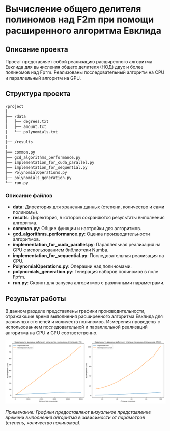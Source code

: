 # Вычисление общего делителя полиномов над F2m при помощи расширенного алгоритма Евклида

## Описание проекта

Проект представляет собой реализацию расширенного алгоритма Евклида для вычисления общего делителя (НОД) двух и более полиномов над Fp^m. Реализованы последовательный алгоритм на CPU и параллельный алгоритм на GPU.

## Структура проекта

```
/project
│
├── /data
│   ├── degrees.txt
│   ├── amount.txt
│   └── polynomials.txt
│
├── /results
│
├── common.py
├── gcd_algorithms_performance.py
├── implementation_for_cuda_parallel.py
├── implementation_for_sequential.py
├── PolynomialOperations.py
├── polynomials_generation.py
└── run.py
```

### Описание файлов

- **data**: Директория для хранения данных (степени, количество и сами полиномы).
- **results**: Директория, в которой сохраняются результаты выполнения алгоритма.
- **common.py**: Общие функции и настройки для алгоритмов.
- **gcd_algorithms_performance.py**: Оценка производительности алгоритмов.
- **implementation_for_cuda_parallel.py**: Параллельная реализация на GPU с использованием библиотеки Numba.
- **implementation_for_sequential.py**: Последовательная реализация на CPU.
- **PolynomialOperations.py**: Операции над полиномами.
- **polynomials_generation.py**: Генерация наборов полиномов в поле Fp^m.
- **run.py**: Скрипт для запуска алгоритмов с различными параметрами.

## Результат работы

В данном разделе представлены графики производительности, отражающие время выполнения расширенного алгоритма Евклида для различных степеней и количеств полиномов. Измерения проведены с использованием последовательной и параллельной реализаций алгоритма на CPU и GPU соответственно.

![Графики производительности](results/graph3500_70.png)

*Примечание: Графики предоставляют визуальное представление времени выполнения алгоритма в зависимости от параметров (степень, количество полиномов).*
